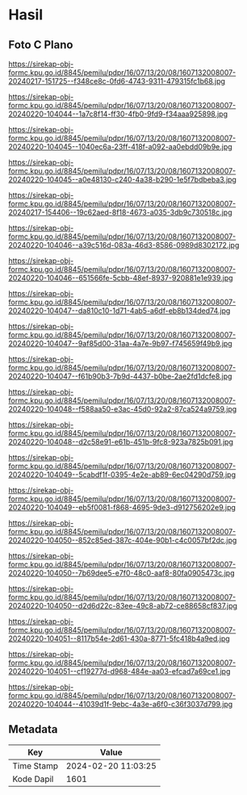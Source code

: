 # Hasil

## Foto C Plano

https://sirekap-obj-formc.kpu.go.id/8845/pemilu/pdpr/16/07/13/20/08/1607132008007-20240217-151725--f348ce8c-0fd6-4743-9311-479315fc1b68.jpg

https://sirekap-obj-formc.kpu.go.id/8845/pemilu/pdpr/16/07/13/20/08/1607132008007-20240220-104044--1a7c8f14-ff30-4fb0-9fd9-f34aaa925898.jpg

https://sirekap-obj-formc.kpu.go.id/8845/pemilu/pdpr/16/07/13/20/08/1607132008007-20240220-104045--1040ec6a-23ff-418f-a092-aa0ebdd09b9e.jpg

https://sirekap-obj-formc.kpu.go.id/8845/pemilu/pdpr/16/07/13/20/08/1607132008007-20240220-104045--a0e48130-c240-4a38-b290-1e5f7bdbeba3.jpg

https://sirekap-obj-formc.kpu.go.id/8845/pemilu/pdpr/16/07/13/20/08/1607132008007-20240217-154406--19c62aed-8f18-4673-a035-3db9c730518c.jpg

https://sirekap-obj-formc.kpu.go.id/8845/pemilu/pdpr/16/07/13/20/08/1607132008007-20240220-104046--a39c516d-083a-46d3-8586-0989d8302172.jpg

https://sirekap-obj-formc.kpu.go.id/8845/pemilu/pdpr/16/07/13/20/08/1607132008007-20240220-104046--651566fe-5cbb-48ef-8937-920881e1e939.jpg

https://sirekap-obj-formc.kpu.go.id/8845/pemilu/pdpr/16/07/13/20/08/1607132008007-20240220-104047--da810c10-1d71-4ab5-a6df-eb8b134ded74.jpg

https://sirekap-obj-formc.kpu.go.id/8845/pemilu/pdpr/16/07/13/20/08/1607132008007-20240220-104047--9af85d00-31aa-4a7e-9b97-f745659f49b9.jpg

https://sirekap-obj-formc.kpu.go.id/8845/pemilu/pdpr/16/07/13/20/08/1607132008007-20240220-104047--f61b90b3-7b9d-4437-b0be-2ae2fd1dcfe8.jpg

https://sirekap-obj-formc.kpu.go.id/8845/pemilu/pdpr/16/07/13/20/08/1607132008007-20240220-104048--f588aa50-e3ac-45d0-92a2-87ca524a9759.jpg

https://sirekap-obj-formc.kpu.go.id/8845/pemilu/pdpr/16/07/13/20/08/1607132008007-20240220-104048--d2c58e91-e61b-451b-9fc8-923a7825b091.jpg

https://sirekap-obj-formc.kpu.go.id/8845/pemilu/pdpr/16/07/13/20/08/1607132008007-20240220-104049--5cabdf1f-0395-4e2e-ab89-6ec04290d759.jpg

https://sirekap-obj-formc.kpu.go.id/8845/pemilu/pdpr/16/07/13/20/08/1607132008007-20240220-104049--eb5f0081-f868-4695-9de3-d912756202e9.jpg

https://sirekap-obj-formc.kpu.go.id/8845/pemilu/pdpr/16/07/13/20/08/1607132008007-20240220-104050--852c85ed-387c-404e-90b1-c4c0057bf2dc.jpg

https://sirekap-obj-formc.kpu.go.id/8845/pemilu/pdpr/16/07/13/20/08/1607132008007-20240220-104050--7b69dee5-e7f0-48c0-aaf8-80fa0905473c.jpg

https://sirekap-obj-formc.kpu.go.id/8845/pemilu/pdpr/16/07/13/20/08/1607132008007-20240220-104050--d2d6d22c-83ee-49c8-ab72-ce88658cf837.jpg

https://sirekap-obj-formc.kpu.go.id/8845/pemilu/pdpr/16/07/13/20/08/1607132008007-20240220-104051--8117b54e-2d61-430a-8771-5fc418b4a9ed.jpg

https://sirekap-obj-formc.kpu.go.id/8845/pemilu/pdpr/16/07/13/20/08/1607132008007-20240220-104051--cf19277d-d968-484e-aa03-efcad7a69ce1.jpg

https://sirekap-obj-formc.kpu.go.id/8845/pemilu/pdpr/16/07/13/20/08/1607132008007-20240220-104044--41039d1f-9ebc-4a3e-a6f0-c36f3037d799.jpg


## Metadata

| Key        | Value               |
| ---------- | ------------------- |
| Time Stamp | 2024-02-20 11:03:25 |
| Kode Dapil | 1601                |



